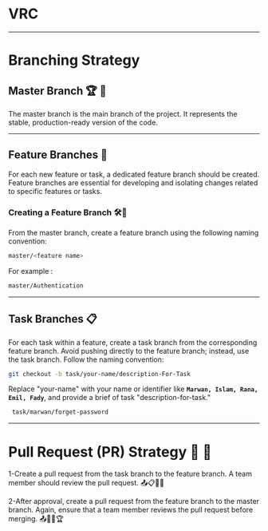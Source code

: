 # VRC

---
# Branching Strategy 

## Master Branch  🏆  🚀
The master branch is the main branch of the project. It represents the stable, production-ready version of the code.

---
## Feature Branches  🧩
For each new feature or task, a dedicated feature branch should be created. Feature branches are essential for developing and isolating changes related to specific features or tasks.

### Creating a Feature Branch 🛠️🧩
From the master branch, create a feature branch using the following naming convention:

```bash
master/<feature name>
```
For example : 

```bash
master/Authentication
```
---

## Task Branches 📋
For each task within a feature, create a task branch from the corresponding feature branch. Avoid pushing directly to the feature branch; instead, use the task branch. Follow the naming convention:

```bash
git checkout -b task/your-name/description-For-Task
```
Replace "your-name" with your name or identifier like **`Marwan, Islam, Rana, Emil, Fady`**, and provide a brief of task  "description-for-task."

```bash
 task/marwan/forget-password
```
---
# Pull Request (PR) Strategy 🔄 🚀
1-Create a pull request from the task branch to the feature branch. A team member should review the pull request. 📤📋🚀🧩

2-After approval, create a pull request from the feature branch to the master branch. Again, ensure that a team member reviews the pull request before merging. 📤🧩🚀🏆


